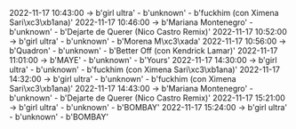 2022-11-17 10:43:00 -> b'girl ultra' - b'unknown' - b'fuckhim (con Ximena Sari\xc3\xb1ana)'
2022-11-17 10:46:00 -> b'Mariana Montenegro' - b'unknown' - b'Dejarte de Querer (Nico Castro Remix)'
2022-11-17 10:52:00 -> b'girl ultra' - b'unknown' - b'Morena M\xc3\xada'
2022-11-17 10:56:00 -> b'Quadron' - b'unknown' - b'Better Off (con Kendrick Lamar)'
2022-11-17 11:01:00 -> b'MAYE' - b'unknown' - b'Yours'
2022-11-17 14:30:00 -> b'girl ultra' - b'unknown' - b'fuckhim (con Ximena Sari\xc3\xb1ana)'
2022-11-17 14:32:00 -> b'girl ultra' - b'unknown' - b'fuckhim (con Ximena Sari\xc3\xb1ana)'
2022-11-17 14:43:00 -> b'Mariana Montenegro' - b'unknown' - b'Dejarte de Querer (Nico Castro Remix)'
2022-11-17 15:21:00 -> b'girl ultra' - b'unknown' - b'BOMBAY'
2022-11-17 15:24:00 -> b'girl ultra' - b'unknown' - b'BOMBAY'
